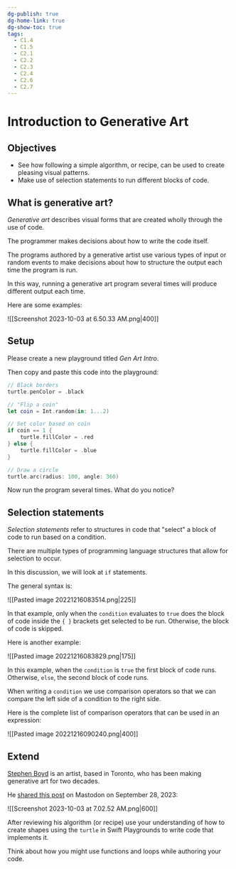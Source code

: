 ```yaml
---
dg-publish: true
dg-home-link: true
dg-show-toc: true
tags:
  - C1.4
  - C1.5
  - C2.1
  - C2.2
  - C2.3
  - C2.4
  - C2.6
  - C2.7
---
```

# Introduction to Generative Art

## Objectives

- See how following a simple algorithm, or recipe, can be used to create pleasing visual patterns.
- Make use of selection statements to run different blocks of code.

## What is generative art?

*Generative art* describes visual forms that are created wholly through the use of code.

The programmer makes decisions about how to write the code itself.

The programs authored by a generative artist use various types of input or random events to make decisions about how to structure the output each time the program is run.

In this way, running a generative art program several times will produce different output each time.

Here are some examples:

![[Screenshot 2023-10-03 at 6.50.33 AM.png|400]]

## Setup

Please create a new playground titled *Gen Art Intro*.

Then copy and paste this code into the playground:

```swift
// Black borders
turtle.penColor = .black

// "Flip a coin"
let coin = Int.random(in: 1...2)

// Set color based on coin
if coin == 1 {
    turtle.fillColor = .red
} else {
    turtle.fillColor = .blue    
}

// Draw a circle
turtle.arc(radius: 100, angle: 360)
```

Now run the program several times. What do you notice?

## Selection statements

*Selection statements* refer to structures in code that "select" a block of code to run based on a condition.

There are multiple types of programming language structures that allow for selection to occur.

In this discussion, we will look at `if` statements.

The general syntax is:

![[Pasted image 20221216083514.png|225]]

In that example, only when the `condition` evaluates to `true` does the block of code inside the `{ }` brackets get selected to be run. Otherwise, the block of code is skipped.

Here is another example:

![[Pasted image 20221216083829.png|175]]

In this example, when the `condition` is `true` the first block of code runs. Otherwise, `else`,  the second block of code runs.

When writing a `condition` we use comparison operators so that we can compare the left side of a condition to the right side. 

Here is the complete list of comparison operators that can be used in an expression:

![[Pasted image 20221216090240.png|400]]

## Extend

[Stephen Boyd](https://www.sspboyd.ca/about) is an artist, based in Toronto, who has been making generative art for two decades.

He [shared this post](https://genart.social/@sspboyd/111141477055446415) on Mastodon on September 28, 2023:

![[Screenshot 2023-10-03 at 7.02.52 AM.png|600]]

After reviewing his algorithm (or recipe) use your understanding of how to create shapes using the `turtle` in Swift Playgrounds to write code that implements it.

Think about how you might use functions and loops while authoring your code.